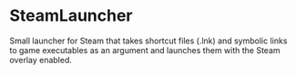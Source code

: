 # SteamLauncher
Small launcher for Steam that takes shortcut files (.lnk) and symbolic links to game executables as an argument and launches them with the Steam overlay enabled.
